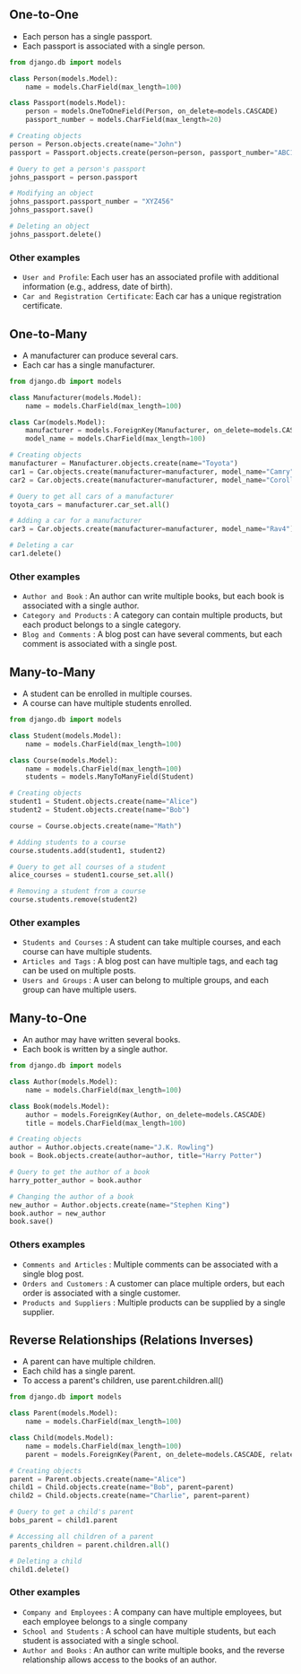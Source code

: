 
## One-to-One 
- Each person has a single passport.
- Each passport is associated with a single person.

```python
from django.db import models

class Person(models.Model):
    name = models.CharField(max_length=100)

class Passport(models.Model):
    person = models.OneToOneField(Person, on_delete=models.CASCADE)
    passport_number = models.CharField(max_length=20)
```
```python
# Creating objects
person = Person.objects.create(name="John")
passport = Passport.objects.create(person=person, passport_number="ABC123")

# Query to get a person's passport
johns_passport = person.passport

# Modifying an object
johns_passport.passport_number = "XYZ456"
johns_passport.save()

# Deleting an object
johns_passport.delete()
```
### Other examples 
- `User and Profile`: Each user has an associated profile with additional information (e.g., address, date of birth).
- `Car and Registration Certificate`: Each car has a unique registration certificate.

## One-to-Many 
- A manufacturer can produce several cars.
- Each car has a single manufacturer.

```python
from django.db import models

class Manufacturer(models.Model):
    name = models.CharField(max_length=100)

class Car(models.Model):
    manufacturer = models.ForeignKey(Manufacturer, on_delete=models.CASCADE)
    model_name = models.CharField(max_length=100)
```
```python
# Creating objects
manufacturer = Manufacturer.objects.create(name="Toyota")
car1 = Car.objects.create(manufacturer=manufacturer, model_name="Camry")
car2 = Car.objects.create(manufacturer=manufacturer, model_name="Corolla")

# Query to get all cars of a manufacturer
toyota_cars = manufacturer.car_set.all()

# Adding a car for a manufacturer
car3 = Car.objects.create(manufacturer=manufacturer, model_name="Rav4")

# Deleting a car
car1.delete()
```

### Other examples
- `Author and Book` : An author can write multiple books, but each book is associated with a single author.
- `Category and Products` : A category can contain multiple products, but each product belongs to a single category.
- `Blog and Comments` : A blog post can have several comments, but each comment is associated with a single post.

## Many-to-Many
- A student can be enrolled in multiple courses.
- A course can have multiple students enrolled.

```python
from django.db import models

class Student(models.Model):
    name = models.CharField(max_length=100)

class Course(models.Model):
    name = models.CharField(max_length=100)
    students = models.ManyToManyField(Student)
```
```python
# Creating objects
student1 = Student.objects.create(name="Alice")
student2 = Student.objects.create(name="Bob")

course = Course.objects.create(name="Math")

# Adding students to a course
course.students.add(student1, student2)

# Query to get all courses of a student
alice_courses = student1.course_set.all()

# Removing a student from a course
course.students.remove(student2)
```
### Other examples
- `Students and Courses` : A student can take multiple courses, and each course can have multiple students.
- `Articles and Tags` : A blog post can have multiple tags, and each tag can be used on multiple posts.
- `Users and Groups` : A user can belong to multiple groups, and each group can have multiple users.

## Many-to-One
- An author may have written several books.
- Each book is written by a single author.

```python
from django.db import models

class Author(models.Model):
    name = models.CharField(max_length=100)

class Book(models.Model):
    author = models.ForeignKey(Author, on_delete=models.CASCADE)
    title = models.CharField(max_length=100)
```
```python
# Creating objects
author = Author.objects.create(name="J.K. Rowling")
book = Book.objects.create(author=author, title="Harry Potter")

# Query to get the author of a book
harry_potter_author = book.author

# Changing the author of a book
new_author = Author.objects.create(name="Stephen King")
book.author = new_author
book.save()
```

### Others examples
- `Comments and Articles` : Multiple comments can be associated with a single blog post.
- `Orders and Customers` : A customer can place multiple orders, but each order is associated with a single customer.
- `Products and Suppliers` : Multiple products can be supplied by a single supplier.

## Reverse Relationships (Relations Inverses)
- A parent can have multiple children.
- Each child has a single parent.
- To access a parent's children, use parent.children.all()

```python
from django.db import models

class Parent(models.Model):
    name = models.CharField(max_length=100)

class Child(models.Model):
    name = models.CharField(max_length=100)
    parent = models.ForeignKey(Parent, on_delete=models.CASCADE, related_name='children')

```
```python
# Creating objects
parent = Parent.objects.create(name="Alice")
child1 = Child.objects.create(name="Bob", parent=parent)
child2 = Child.objects.create(name="Charlie", parent=parent)

# Query to get a child's parent
bobs_parent = child1.parent

# Accessing all children of a parent
parents_children = parent.children.all()

# Deleting a child
child1.delete()
```

### Other examples
- `Company and Employees` : A company can have multiple employees, but each employee belongs to a single company
- `School and Students` : A school can have multiple students, but each student is associated with a single school.
- `Author and Books` : An author can write multiple books, and the reverse relationship allows access to the books of an author.
